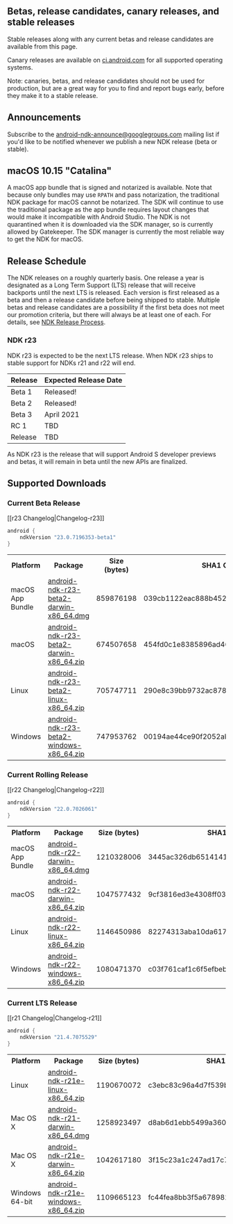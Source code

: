 ## Betas, release candidates, canary releases, and stable releases

Stable releases along with any current betas and release candidates are available from this page.

Canary releases are available on [ci.android.com](https://ci.android.com/builds/branches/aosp-master-ndk/grid?) for all supported operating systems.

Note: canaries, betas, and release candidates should not be used for production, but are a great way for you to find and report bugs early, before they make it to a stable release.

## Announcements

Subscribe to the [android-ndk-announce@googlegroups.com](https://groups.google.com/g/android-ndk-announce) mailing list if you'd like to be notified whenever we publish a new NDK release (beta or stable).

## macOS 10.15 "Catalina"

A macOS app bundle that is signed and notarized is available. Note that because only bundles may use `RPATH` and pass notarization, the traditional NDK package for macOS cannot be notarized. The SDK will continue to use the traditional package as the app bundle requires layout changes that would make it incompatible with Android Studio. The NDK is not quarantined when it is downloaded via the SDK manager, so is currently allowed by Gatekeeper. The SDK manager is currently the most reliable way to get the NDK for macOS.

## Release Schedule

The NDK releases on a roughly quarterly basis. One release a year is designated
as a Long Term Support (LTS) release that will receive backports until the next
LTS is released. Each version is first released as a beta and then a release
candidate before being shipped to stable. Multiple betas and release candidates
are a possibility if the first beta does not meet our promotion criteria, but
there will always be at least one of each. For details, see [NDK Release
Process](/android/ndk/wiki/NDK-Release-Process).

### NDK r23

NDK r23 is expected to be the next LTS release. When NDK r23 ships to stable
support for NDKs r21 and r22 will end.

Release | Expected Release Date
------- | ---------------------
Beta 1  | Released!
Beta 2  | Released!
Beta 3  | April 2021
RC 1    | TBD
Release | TBD

As NDK r23 is the release that will support Android S developer previews and
betas, it will remain in beta until the new APIs are finalized.

## Supported Downloads

### Current Beta Release

[[r23 Changelog|Changelog-r23]]

```gradle
android {
    ndkVersion "23.0.7196353-beta1"
}
```

<table>
  <tr>
    <th>Platform</th>
    <th>Package</th>
    <th>Size (bytes)</th>
    <th>SHA1 Checksum</th>
  </tr>
  <tr>
    <td>macOS App Bundle</td>
    <td><a href="https://dl.google.com/android/repository/android-ndk-r23-beta2-darwin-x86_64.dmg">android-ndk-r23-beta2-darwin-x86_64.dmg</a></td>
    <td>859876198</td>
    <td>039cb1122eac888b4528c81187d49ce8ef856f17</td>
  </tr>
  <tr>
    <td>macOS</td>
    <td><a href="https://dl.google.com/android/repository/android-ndk-r23-beta2-darwin-x86_64.zip">android-ndk-r23-beta2-darwin-x86_64.zip</a></td>
    <td>674507658</td>
    <td>454fd0c1e8385896ad465d7cfd653e28fbf3523f</td>
  </tr>
  <tr>
    <td>Linux</td>
    <td><a href="https://dl.google.com/android/repository/android-ndk-r23-beta2-linux-x86_64.zip">android-ndk-r23-beta2-linux-x86_64.zip</a></td>
    <td>705747711</td>
    <td>290e8c39bb9732ac8784855e1f22342eb488228e</td>
  </tr>
  <tr>
    <td>Windows</td>
    <td><a href="https://dl.google.com/android/repository/android-ndk-r23-beta2-windows-x86_64.zip">android-ndk-r23-beta2-windows-x86_64.zip</a></td>
    <td>747953762</td>
    <td>00194ae44ce90f2052ab8e42f1a11a0db8d50c2a</td>
  </tr>
</table>

### Current Rolling Release

[[r22 Changelog|Changelog-r22]]

```gradle
android {
    ndkVersion "22.0.7026061"
}
```

<table>
  <tr>
    <th>Platform</th>
    <th>Package</th>
    <th>Size (bytes)</th>
    <th>SHA1 Checksum</th>
  </tr>
  <tr>
    <td>macOS App Bundle</td>
    <td><a href="https://dl.google.com/android/repository/android-ndk-r22-darwin-x86_64.dmg">android-ndk-r22-darwin-x86_64.dmg</a></td>
    <td>1210328006</td>
    <td>3445ac326db65141415d24c9833e27827ca00727</td>
  </tr>
  <tr>
    <td>macOS</td>
    <td><a href="https://dl.google.com/android/repository/android-ndk-r22-darwin-x86_64.zip">android-ndk-r22-darwin-x86_64.zip</a></td>
    <td>1047577432</td>
    <td>9cf3816ed3e4308ff03bd5f69100b373bad12f13</td>
  </tr>
  <tr>
    <td>Linux</td>
    <td><a href="https://dl.google.com/android/repository/android-ndk-r22-linux-x86_64.zip">android-ndk-r22-linux-x86_64.zip</a></td>
    <td>1146450986</td>
    <td>82274313aba10da6177fd41868f56a0f9651dd81</td>
  </tr>
  <tr>
    <td>Windows</td>
    <td><a href="https://dl.google.com/android/repository/android-ndk-r22-windows-x86_64.zip">android-ndk-r22-windows-x86_64.zip</a></td>
    <td>1080471370</td>
    <td>c03f761caf1c6f5efbeb5ccfa573ea922cb955b3</td>
  </tr>
</table>

### Current LTS Release

[[r21 Changelog|Changelog-r21]]

```gradle
android {
    ndkVersion "21.4.7075529"
}
```

<table>
  <tr>
    <th>Platform</th>
    <th>Package</th>
    <th>Size (bytes)</th>
    <th>SHA1 Checksum</th>
  </tr>
  <tr>
    <td>Linux</td>
    <td><a href="https://dl.google.com/android/repository/android-ndk-r21e-linux-x86_64.zip">android-ndk-r21e-linux-x86_64.zip</a></td>
    <td>1190670072</td>
    <td>c3ebc83c96a4d7f539bd72c241b2be9dcd29bda9</td>
  </tr>
  <tr>
    <td>Mac OS X</td>
    <td><a href="https://dl.google.com/android/repository/android-ndk-r21-darwin-x86_64.dmg">android-ndk-r21-darwin-x86_64.dmg</a></td>
    <td>1258923497</td>
    <td>d8ab6d1ebb5499a3604db4134372bfbaff96a94e</td>
  </tr>
  <tr>
    <td>Mac OS X</td>
    <td><a href="https://dl.google.com/android/repository/android-ndk-r21e-darwin-x86_64.zip">android-ndk-r21e-darwin-x86_64.zip</a></td>
    <td>1042617180</td>
    <td>3f15c23a1c247ad17c7c271806848dbd40434738</td>
  </tr>
  <tr>
    <td>Windows 64-bit</td>
    <td><a href="https://dl.google.com/android/repository/android-ndk-r21e-windows-x86_64.zip">android-ndk-r21e-windows-x86_64.zip</a></td>
    <td>1109665123</td>
    <td>fc44fea8bb3f5a6789821f40f41dce2d2cd5dc30</td>
  </tr>
</table>
